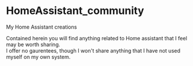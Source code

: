 # HomeAssistant_community
My Home Assistant creations

Contained herein you will find anything related to Home assistant that I feel may be worth sharing.<br>
I offer no gaurentees, though I won't share anything that I have not used myself on my own system.
